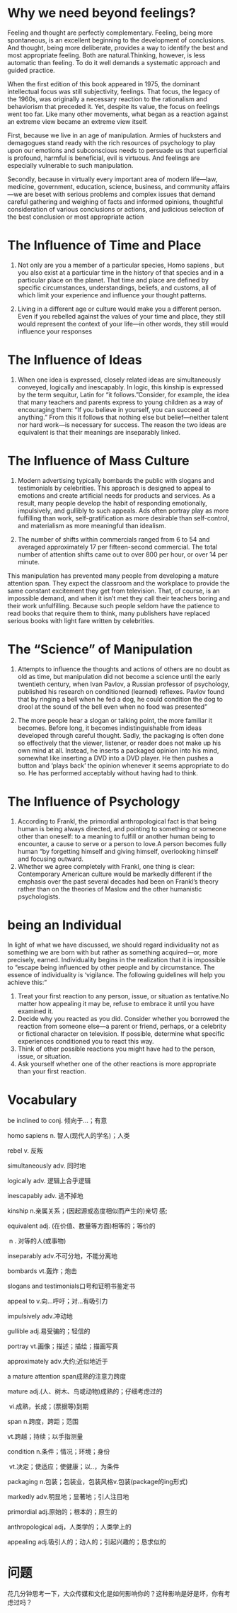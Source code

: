 # Why we need beyond feelings?

Feeling and thought are perfectly complementary. Feeling, being more spontaneous, is an excellent beginning to the development of conclusions. And thought, being more deliberate, provides a way to identify the best and most appropriate feeling. Both are natural.Thinking, however, is less automatic than feeling. To do it well demands a systematic approach and guided practice.

When the first edition of this book appeared in 1975, the dominant intellectual focus was still subjectivity, feelings. That focus, the legacy of the 1960s, was originally a necessary reaction to the rationalism and behaviorism that preceded it. Yet, despite its value, the focus on feelings went too far. Like many other movements, what began as a reaction against an extreme view became an extreme view itself.

First, because we live in an age of manipulation. Armies of hucksters and demagogues stand ready with the rich resources of psychology to play upon our emotions and subconscious needs to persuade us that superficial is profound, harmful is beneficial, evil is virtuous. And feelings are especially vulnerable to such manipulation.

Secondly, because in virtually every important area of modern life—law, medicine, government, education, science, business, and community affairs—we are beset with serious problems and complex issues that demand careful gathering and weighing of facts and informed opinions, thoughtful consideration of various conclusions or actions, and judicious selection of the best conclusion or most appropriate action

# The Influence of Time and Place

1. Not only are you a member of a particular species, Homo sapiens , but you also exist at a particular time in the history of that species and in a particular place on the planet. That time and place are defined by specific circumstances, understandings, beliefs, and customs, all of which limit your experience and influence your thought patterns.

2. Living in a different age or culture would make you a different person. Even if you rebelled against the values of your time and place, they still would represent the context of your life—in other words, they still would influence your responses

# The Influence of Ideas

1. When one idea is expressed, closely related ideas are simultaneously conveyed, logically and inescapably. In logic, this kinship is expressed by the term sequitur, Latin for “it follows.”Consider, for example, the idea that many teachers and parents express to young children as a way of encouraging them: “If you believe in yourself, you can succeed at anything.” From this it follows that nothing else but belief—neither talent nor hard work—is necessary for success. The reason the two ideas are equivalent is that their meanings are inseparably linked.

# The Influence of Mass Culture

1. Modern advertising typically bombards the public with slogans and testimonials by celebrities. This approach is designed to appeal to emotions and create artificial needs for products and services. As a result, many people develop the habit of responding emotionally, impulsively, and gullibly to such appeals. Ads often portray play as more fulfilling than work, self-gratification as more desirable than self-control, and materialism as more meaningful than idealism.

2. The number of shifts within commercials ranged from 6 to 54 and averaged approximately 17 per fifteen-second commercial. The total number of attention shifts came out to over 800 per hour, or over 14 per minute.

This manipulation has prevented many people from developing a mature attention span. They expect the classroom and the workplace to provide the same constant excitement they get from television. That, of course, is an impossible demand, and when it isn’t met they call their teachers boring and their work unfulfilling. Because such people seldom have the patience to read books that require them to think, many publishers have replaced serious books with light fare written by celebrities.

# The “Science” of Manipulation

1. Attempts to influence the thoughts and actions of others are no doubt as old as time, but manipulation did not become a science until the early twentieth century, when Ivan Pavlov, a Russian professor of psychology, published his research on conditioned (learned) reflexes. Pavlov found that by ringing a bell when he fed a dog, he could condition the dog to drool at the sound of the bell even when no food was presented”

2. The more people hear a slogan or talking point, the more familiar it becomes. Before long, it becomes indistinguishable from ideas developed through careful thought. Sadly, the packaging is often done so effectively that the viewer, listener, or reader does not make up his own mind at all. Instead, he inserts a packaged opinion into his mind, somewhat like inserting a DVD into a DVD player. He then pushes a button and ‘plays back’ the opinion whenever it seems appropriate to do so. He has performed acceptably without having had to think.

# The Influence of Psychology

1. According to Frankl, the primordial anthropological fact is that being human is being always directed, and pointing to something or someone other than oneself: to a meaning to fulfill or another human being to encounter, a cause to serve or a person to love.A person becomes fully human “by forgetting himself and giving himself, overlooking himself and focusing outward.
2. Whether we agree completely with Frankl, one thing is clear: Contemporary American culture would be markedly different if the emphasis over the past several decades had been on Frankl’s theory rather than on the theories of Maslow and the other humanistic psychologists.

# being an Individual

In light of what we have discussed, we should regard individuality not as something we are born with but rather as something acquired—or, more precisely, earned. Individuality begins in the realization that it is impossible to “escape being influenced by other people and by circumstance. The essence of individuality is ‘vigilance. The following guidelines will help you achieve this:”

1. Treat your first reaction to any person, issue, or situation as tentative.No matter how appealing it may be, refuse to embrace it until you have examined it.
2. Decide why you reacted as you did. Consider whether you borrowed the reaction from someone else—a parent or friend, perhaps, or a celebrity or fictional character on television. If possible, determine what specific experiences conditioned you to react this way.
3. Think of other possible reactions you might have had to the person, issue, or situation.
4. Ask yourself whether one of the other reactions is more appropriate than your first reaction.

 # Vocabulary

be inclined to    conj.  倾向于...；有意

homo sapiens    n.     智人(现代人的学名)；人类

rebel     v.     反叛

simultaneously  adv.     同时地

logically      adv.      逻辑上合乎逻辑

inescapably    adv.     逃不掉地

kinship n.亲属关系；(因起源或态度相似而产生的)亲切 感;

equivalent   adj.  (在价值、数量等方面)相等的；等价的 

​                     n .  对等的人(或事物)

inseparably adv.不可分地，不能分离地

bombards vt.轰炸；炮击

slogans and testimonials口号和证明书鉴定书

appeal to  v.向...呼吁；对...有吸引力

impulsively adv.冲动地

gullible adj.易受骗的；轻信的

portray vt.画像；描述；描绘；描画写真

approximately adv.大约;近似地近于

 a mature attention span成熟的注意力跨度

mature adj.(人、树木、鸟或动物)成熟的；仔细考虑过的

​           vi.成熟，长成；(票据等)到期

span n.跨度，跨距；范围

vt.跨越；持续；以手指测量

condition n.条件；情况；环境；身份

​               vt.决定；使适应；使健康；以..，为条件

packaging n.包装；包装业，包装风格v.包装(package的ing形式)

markedly adv.明显地；显著地；引人注目地

primordial adj.原始的；根本的；原生的

anthropological adj，人类学的；人类学上的

appealing adj.吸引人的；动人的；引起兴趣的；恳求似的

# 问题

花几分钟思考一下，大众传媒和文化是如何影响你的？这种影响是好是坏，你有考虑过吗？